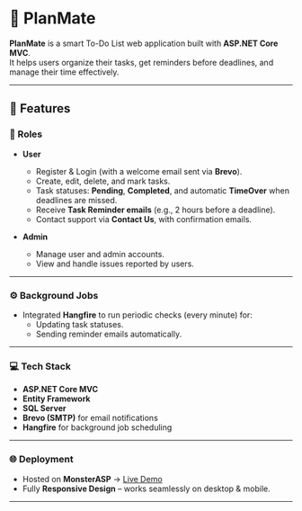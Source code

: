 # 📌 PlanMate  
**PlanMate** is a smart To-Do List web application built with **ASP.NET Core MVC**.  
It helps users organize their tasks, get reminders before deadlines, and manage their time effectively.  

---

## 🚀 Features  

### 👥 Roles  
- **User**  
  - Register & Login (with a welcome email sent via **Brevo**).  
  - Create, edit, delete, and mark tasks.  
  - Task statuses: **Pending**, **Completed**, and automatic **TimeOver** when deadlines are missed.  
  - Receive **Task Reminder emails** (e.g., 2 hours before a deadline).  
  - Contact support via **Contact Us**, with confirmation emails.  

- **Admin**  
  - Manage user and admin accounts.  
  - View and handle issues reported by users.  

---

### ⚙️ Background Jobs  
- Integrated **Hangfire** to run periodic checks (every minute) for:  
  - Updating task statuses.  
  - Sending reminder emails automatically.  

---

### 💻 Tech Stack  
- **ASP.NET Core MVC**  
- **Entity Framework**  
- **SQL Server**  
- **Brevo (SMTP)** for email notifications  
- **Hangfire** for background job scheduling  

---

### 🌐 Deployment  
- Hosted on **MonsterASP** → [Live Demo](https://todolistwebsite.runasp.net/)  
- Fully **Responsive Design** – works seamlessly on desktop & mobile.  



---
